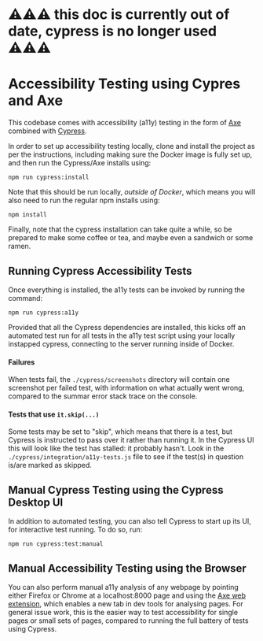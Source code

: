 # ⚠️⚠️⚠️ this doc is currently out of date, cypress is no longer used ⚠️⚠️⚠️

# Accessibility Testing using Cypres and Axe

This codebase comes with accessibility (a11y) testing in the form of [Axe](https://www.deque.com/axe/) combined with [Cypress](https://www.cypress.io/).

In order to set up accessibility testing locally, clone and install the project as per the instructions, including making sure the Docker image is fully set up, and then run the Cypress/Axe installs using:

```
npm run cypress:install
```

Note that this should be run locally, _outside of Docker_, which means you will also need to run the regular npm installs using:

```
npm install
```

Finally, note that the cypress installation can take quite a while, so be prepared to make some coffee or tea, and maybe even a sandwich or some ramen.


## Running Cypress Accessibility Tests

Once everything is installed, the a11y tests can be invoked by running the command:

```
npm run cypress:a11y
```

Provided that all the Cypress dependencies are installed, this kicks off an automated test run for all tests in the a11y test script using your locally instapped cypress, connecting to the server running inside of Docker.

#### Failures

When tests fail, the `./cypress/screenshots` directory will contain one screenshot per failed test, with information on what actually went wrong, compared to the summar error stack trace on the console.

#### Tests that use `it.skip(...)`

Some tests may be set to "skip", which means that there is a test, but Cypress is instructed to pass over it rather than running it. In the Cypress UI this will look like the test has stalled: it probably hasn't. Look in the `./cypress/integration/a11y-tests.js` file to see if the test(s) in question is/are marked as skipped.

## Manual Cypress Testing using the Cypress Desktop UI

In addition to automated testing, you can also tell Cypress to start up its UI, for interactive test running. To do so, run:

```
npm run cypress:test:manual
```
## Manual Accessibility Testing using the Browser

You can also perform manual a11y analysis of any webpage by pointing either Firefox or Chrome at a localhost:8000 page and using the [Axe web extension](https://www.deque.com/axe/axe-for-web), which enables a new tab in dev tools for analysing pages. For general issue work, this is the easier way to test accessibility for single pages or small sets of pages, compared to running the full battery of tests using Cypress.
